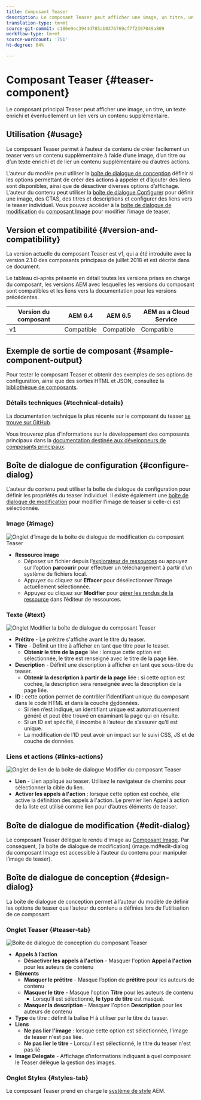 ```yaml
---
title: Composant Teaser
description: Le composant Teaser peut afficher une image, un titre, un texte enrichi et éventuellement un lien vers un contenu supplémentaire.
translation-type: tm+mt
source-git-commit: c186e9ec3944d785ab0376769cf7f2307049a809
workflow-type: tm+mt
source-wordcount: '751'
ht-degree: 64%

---
```



# Composant Teaser {#teaser-component}

Le composant principal Teaser peut afficher une image, un titre, un texte enrichi et éventuellement un lien vers un contenu supplémentaire.

## Utilisation {#usage}

Le composant Teaser permet à l’auteur de contenu de créer facilement un teaser vers un contenu supplémentaire à l’aide d’une image, d’un titre ou d’un texte enrichi et de lier un contenu supplémentaire ou d’autres actions.

L’auteur du modèle peut utiliser la [boîte de dialogue de conception](#design-dialog) définir si les options permettant de créer des actions à appeler et d’ajouter des liens sont disponibles, ainsi que de désactiver diverses options d’affichage. L’auteur du contenu peut utiliser la [boîte de dialogue Configurer](#configure-dialog) pour définir une image, des CTAS, des titres et descriptions et configurer des liens vers le teaser individuel. Vous pouvez accéder à la [boîte de dialogue de modification](image.md#edit-dialog) du [composant Image](image.md) pour modifier l’image de teaser.

## Version et compatibilité {#version-and-compatibility}

La version actuelle du composant Teaser est v1, qui a été introduite avec la version 2.1.0 des composants principaux de juillet 2018 et est décrite dans ce document.

Le tableau ci-après présente en détail toutes les versions prises en charge du composant, les versions AEM avec lesquelles les versions du composant sont compatibles et les liens vers la documentation pour les versions précédentes.

| Version du composant | AEM 6.4 | AEM 6.5 | AEM as a Cloud Service |
|---|---|---|---|
| v1 | Compatible | Compatible | Compatible |

## Exemple de sortie de composant {#sample-component-output}

Pour tester le composant Teaser et obtenir des exemples de ses options de configuration, ainsi que des sorties HTML et JSON, consultez la [bibliothèque de composants](https://adobe.com/go/aem_cmp_library_teaser).

### Détails techniques {#technical-details}

La documentation technique la plus récente sur le composant du teaser [se trouve sur GitHub](https://adobe.com/go/aem_cmp_tech_teaser_v1).

Vous trouverez plus d’informations sur le développement des composants principaux dans la [documentation destinée aux développeurs de composants principaux](/help/developing/overview.md).

## Boîte de dialogue de configuration {#configure-dialog}

L’auteur du contenu peut utiliser la boîte de dialogue de configuration pour définir les propriétés du teaser individuel. Il existe également une [boîte de dialogue de modification](#edit-dialog) pour modifier l’image de teaser si celle-ci est sélectionnée.

### Image {#image}

![Onglet d’image de la boîte de dialogue de modification du composant Teaser](/help/assets/teaser-edit-image.png)

* **Ressource image**
   * Déposez un fichier depuis l’[explorateur de ressources](https://docs.adobe.com/content/help/en/experience-manager-cloud-service/sites/authoring/fundamentals/environment-tools.html) ou appuyez sur l’option **parcourir** pour effectuer un téléchargement à partir d’un système de fichiers local.
   * Appuyez ou cliquez sur **Effacer** pour désélectionner l’image actuellement sélectionnée.
   * Appuyez ou cliquez sur **Modifier** pour [gérer les rendus de la ressource](https://docs.adobe.com/content/help/en/experience-manager-cloud-service/assets/manage/manage-digital-assets.html) dans l’éditeur de ressources.

### Texte {#text}

![Onglet Modifier la boîte de dialogue du composant Teaser](/help/assets/teaser-edit-text.png)

* **Prétitre** - Le prétitre s&#39;affiche avant le titre du teaser.
* **Titre** - Définit un titre à afficher en tant que titre pour le teaser.
   * **Obtenir le titre de la page** liée : lorsque cette option est sélectionnée, le titre est renseigné avec le titre de la page liée.
* **Description** - Définit une description à afficher en tant que sous-titre du teaser.
   * **Obtenir la description à partir de la page** liée : si cette option est cochée, la description sera renseignée avec la description de la page liée.
* **ID** : cette option permet de contrôler l&#39;identifiant unique du composant dans le code HTML et dans la couche [de](/help/developing/data-layer/overview.md)données.
   * Si rien n’est indiqué, un identifiant unique est automatiquement généré et peut être trouvé en examinant la page qui en résulte.
   * Si un ID est spécifié, il incombe à l’auteur de s’assurer qu’il est unique.
   * La modification de l’ID peut avoir un impact sur le suivi CSS, JS et de couche de données.

### Liens et actions {#links-actions}

![Onglet de lien de la boîte de dialogue Modifier du composant Teaser](/help/assets/teaser-edit-link.png)

* **Lien** - Lien appliqué au teaser. Utilisez le navigateur de chemins pour sélectionner la cible du lien.
* **Activer les appels à l&#39;action** : lorsque cette option est cochée, elle active la définition des appels à l&#39;action. Le premier lien Appel à action de la liste est utilisé comme lien pour d’autres éléments de teaser.

## Boîte de dialogue de modification {#edit-dialog}

Le composant Teaser délègue le rendu d’image au [Composant Image](image.md). Par conséquent, [la boîte de dialogue de modification] (image.md#edit-dialog du composant Image est accessible à l’auteur du contenu pour manipuler l’image de teaser).

## Boîte de dialogue de conception {#design-dialog}

La boîte de dialogue de conception permet à l’auteur du modèle de définir les options de teaser que l’auteur du contenu a définies lors de l’utilisation de ce composant.

### Onglet Teaser {#teaser-tab}

![Boîte de dialogue de conception du composant Teaser](/help/assets/teaser-design.png)

* **Appels à l’action**
   * **Désactiver les appels à l&#39;action** - Masquer l&#39;option **Appel à l&#39;action** pour les auteurs de contenu
* **Eléments**
   * **Masquer le prétitre** - Masque l’option de **prétitre** pour les auteurs de contenu
   * **Masquer le titre** - Masque l&#39;option **Titre** pour les auteurs de contenu
      * Lorsqu’il est sélectionné, **le type de titre** est masqué.
   * **Masquer la description** - Masquer l&#39;option **Description** pour les auteurs de contenu
* **Type** de titre : définit la balise H à utiliser par le titre du teaser.
* **Liens**
   * **Ne pas lier l&#39;image** : lorsque cette option est sélectionnée, l&#39;image de teaser n&#39;est pas liée.
   * **Ne pas lier le titre** - Lorsqu&#39;il est sélectionné, le titre du teaser n&#39;est pas lié
* **Image Delegate** - Affichage d’informations indiquant à quel composant le Teaser délègue la gestion des images.

### Onglet Styles {#styles-tab}

Le composant Teaser prend en charge le [système de style](/help/get-started/authoring.md#component-styling) AEM.

